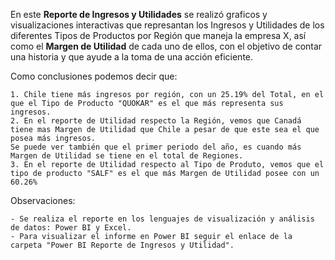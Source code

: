 En este **Reporte de Ingresos y Utilidades** se realizó graficos y visualizaciones interactivas que represantan los Ingresos y Utilidades de los diferentes Tipos de Productos por Región que maneja la empresa X, así como el **Margen de Utilidad** de cada uno de ellos, con el objetivo de contar una historia y que ayude a la toma de una acción eficiente.

Como conclusiones podemos decir que:

	1. Chile tiene más ingresos por región, con un 25.19% del Total, en el que el Tipo de Producto "QUOKAR" es el que más representa sus ingresos. 
	2. En el reporte de Utilidad respecto la Región, vemos que Canadá tiene mas Margen de Utilidad que Chile a pesar de que este sea el que posea más ingresos.
	Se puede ver también que el primer periodo del año, es cuando más Margen de Utilidad se tiene en el total de Regiones.
	3. En el reporte de Utilidad respecto al Tipo de Produto, vemos que el tipo de producto "SALF" es el que más Margen de Utilidad posee con un 60.26% 

Observaciones:

	- Se realiza el reporte en los lenguajes de visualización y análisis de datos: Power BI y Excel.
	- Para visualizar el informe en Power BI seguir el enlace de la carpeta "Power BI Reporte de Ingresos y Utilidad". 
